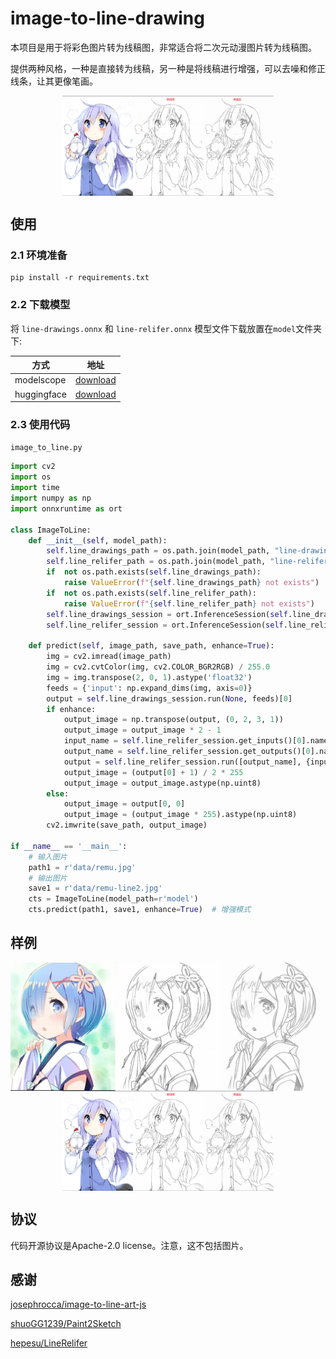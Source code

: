 # image-to-line-drawing
本项目是用于将彩色图片转为线稿图，非常适合将二次元动漫图片转为线稿图。

提供两种风格，一种是直接转为线稿，另一种是将线稿进行增强，可以去噪和修正线条，让其更像笔画。

<img src="assets/qino_combined_image.png" alt="qino_combined_image" style="display: block; margin: auto; zoom:33%;" />



## 使用

### 2.1 环境准备

```
pip install -r requirements.txt
```

### 2.2 下载模型

将 `line-drawings.onnx` 和 `line-relifer.onnx` 模型文件下载放置在`model`文件夹下: 

| 方式        | 地址                                                         |
| ----------- | ------------------------------------------------------------ |
| modelscope  | [download](https://modelscope.cn/models/mscoder/image-to-line-drawing-onnx/summary) |
| huggingface | [download](https://huggingface.co/Luoaho/image-to-line-drawing-onnx) |



### 2.3 使用代码

`image_to_line.py`

```python
import cv2
import os
import time
import numpy as np
import onnxruntime as ort

class ImageToLine:
    def __init__(self, model_path):
        self.line_drawings_path = os.path.join(model_path, "line-drawings.onnx")
        self.line_relifer_path = os.path.join(model_path, "line-relifer.onnx")
        if  not os.path.exists(self.line_drawings_path):
            raise ValueError(f"{self.line_drawings_path} not exists")
        if  not os.path.exists(self.line_relifer_path):
            raise ValueError(f"{self.line_relifer_path} not exists")
        self.line_drawings_session = ort.InferenceSession(self.line_drawings_path)
        self.line_relifer_session = ort.InferenceSession(self.line_relifer_path)

    def predict(self, image_path, save_path, enhance=True):
        img = cv2.imread(image_path)
        img = cv2.cvtColor(img, cv2.COLOR_BGR2RGB) / 255.0
        img = img.transpose(2, 0, 1).astype('float32')
        feeds = {'input': np.expand_dims(img, axis=0)}
        output = self.line_drawings_session.run(None, feeds)[0]
        if enhance:
            output_image = np.transpose(output, (0, 2, 3, 1))
            output_image = output_image * 2 - 1
            input_name = self.line_relifer_session.get_inputs()[0].name
            output_name = self.line_relifer_session.get_outputs()[0].name
            output = self.line_relifer_session.run([output_name], {input_name: output_image})[0]
            output_image = (output[0] + 1) / 2 * 255
            output_image = output_image.astype(np.uint8)
        else:
            output_image = output[0, 0]   
            output_image = (output_image * 255).astype(np.uint8) 
        cv2.imwrite(save_path, output_image)

if __name__ == '__main__':
    # 输入图片
    path1 = r'data/remu.jpg'
    # 输出图片
    save1 = r'data/remu-line2.jpg'
    cts = ImageToLine(model_path=r'model')
    cts.predict(path1, save1, enhance=True)  # 增强模式
```

## 样例

<img src="assets/remu_combined_image.jpg" alt="remu_combined_image" style="display: block; margin: auto; zoom: 57%;" />



<img src="assets/qino_combined_image.png" alt="qino_combined_image" style="display: block; margin: auto; zoom:33%;" />

## 协议

代码开源协议是Apache-2.0 license。注意，这不包括图片。

## 感谢

[josephrocca/image-to-line-art-js](https://github.com/josephrocca/image-to-line-art-js)

[shuoGG1239/Paint2Sketch](https://github.com/shuoGG1239/Paint2Sketch)

[hepesu/LineRelifer](https://github.com/hepesu/LineRelifer)

